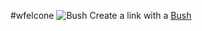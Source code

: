 #wfelcone
![Bush](https://images.app.goo.gl/XEMYduZKtg6KqDSK8)
Create a link with a [Bush](https://images.app.goo.gl/XEMYduZKtg6KqDSK8)
